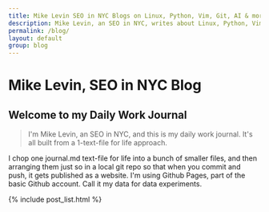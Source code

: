 ```yaml
---
title: Mike Levin SEO in NYC Blogs on Linux, Python, Vim, Git, AI & more
description: Mike Levin, an SEO in NYC, writes about Linux, Python, Vim, Git, AI in this Secret Daily Blog using NeoVim, Github Pages & Copilot
permalink: /blog/
layout: default
group: blog
---
```


# Mike Levin, SEO in NYC Blog

## Welcome to my Daily Work Journal

> I'm Mike Levin, an SEO in NYC, and this is my daily work journal. It's all
> built from a 1-text-file for life approach.

I chop one journal.md text-file for life into a bunch of smaller files, and
then arranging them just so in a local git repo so that when you commit and
push, it gets published as a website. I'm using Github Pages, part of the basic
Github account. Call it my data for data experiments. 

{% include post_list.html %}
